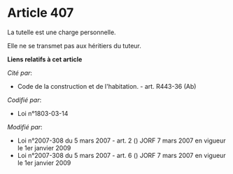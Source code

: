 # Article 407

La tutelle est une charge personnelle.

Elle ne se transmet pas aux héritiers du tuteur.

**Liens relatifs à cet article**

_Cité par_:

  - Code de la construction et de l'habitation. - art. R443-36 (Ab)

_Codifié par_:

  - Loi n°1803-03-14

_Modifié par_:

  - Loi n°2007-308 du 5 mars 2007 - art. 2 () JORF 7 mars 2007 en vigueur le 1er janvier 2009
  - Loi n°2007-308 du 5 mars 2007 - art. 6 () JORF 7 mars 2007 en vigueur le 1er janvier 2009
